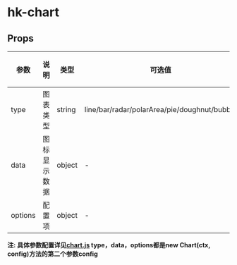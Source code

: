 # hk-chart

## Props

| 参数 | 说明 | 类型 | 可选值 | 默认值 |
|--- | --- | --- | --- | --- |
| type | 图表类型 | string | line/bar/radar/polarArea/pie/doughnut/bubble | line |
| data | 图标显示数据 |	object | - | - |
| options | 配置项 | object | - | - |

**注: 具体参数配置详见[chart.js](http://www.chartjs.org) type，data，options都是new Chart(ctx, config)方法的第二个参数config**
